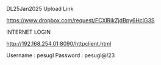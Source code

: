 DL25Jan2025 Upload Link




https://www.dropbox.com/request/FCXlRjkZjdBpy6HclG3S

INTERNET LOGIN

http://192.168.254.01:8090/httpclient.html     


Username : 	pesugl
Password :  pesugl@!23





